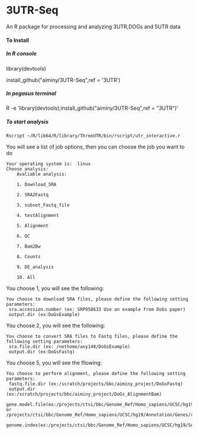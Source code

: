 # 3UTR-Seq
An R package for processing and analyzing 3UTR,DOGs and 5UTR data

#### To Install

##### In R console

library(devtools)

install_github("aiminy/3UTR-Seq",ref = '3UTR')

##### In pegasus terminal 

R -e 'library(devtools);install_github("aiminy/3UTR-Seq",ref = "3UTR")'

##### To start analysis
```{r}
Rscript ~/R/lib64/R/library/ThreeUTR/bin/rscript/utr_interactive.r
```
You will see a list of job options, then you can choose the job you want to do
```{}
Your operating system is:  linux 
Choose analysis: 
	Avaliable analysis: 

    1. Download_SRA 

    2. SRA2Fastq 

    3. subset_Fastq_file 

    4. testAlignment 

    5. Alignment 

    6. QC 

    7. Bam2Bw 

    8. Counts 

    9. DE_analysis 

    10. All
```
You choose 1, you will see the following:
```{}
You choose to download SRA files, please define the following setting parameters: 
 sra.accession.number (ex: SRP058633 Use an example from DoGs paper)
 output.dir (ex:DoGsExample)
```
You choose 2, you will see the following:
```{}
You choose to convert SRA files to Fastq files, please define the following setting parameters: 
 sra.file.dir (ex: /nethome/axy148/DoGsExample)
 output.dir (ex:DoGsFastq)
```
You choose 5, you will see the fllowing:
```
You choose to perform alignment, please define the following setting parameters: 
 fastq.file.dir (ex:/scratch/projects/bbc/aiminy_project/DoGsFastq)
 output.dir (ex:/scratch/projects/bbc/aiminy_project/DoGs_AlignmentBam)
 gene.model.file(ex:/projects/ctsi/bbc/Genome_Ref/Homo_sapiens/UCSC/hg19/Annotation/Genes/genes.gtf or /projects/ctsi/bbc/Genome_Ref/Homo_sapiens/UCSC/hg19/Annotation/Genes/refGene.txt
 genome.index(ex:/projects/ctsi/bbc/Genome_Ref/Homo_sapiens/UCSC/hg19/Sequence/Bowtie2Index/genome)
```
